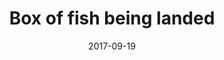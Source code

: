 ---
title: Box of fish being landed
caption: A box of fish is carried into the fishmarket
location: Shetland, UK
slug: /1709001
date: 2017-09-19
featuredImage: ./images/white-fishing-034.jpg
tags: ["Fishing", "Shetland", "UK"]
category: gallery
subject: In Action
---
